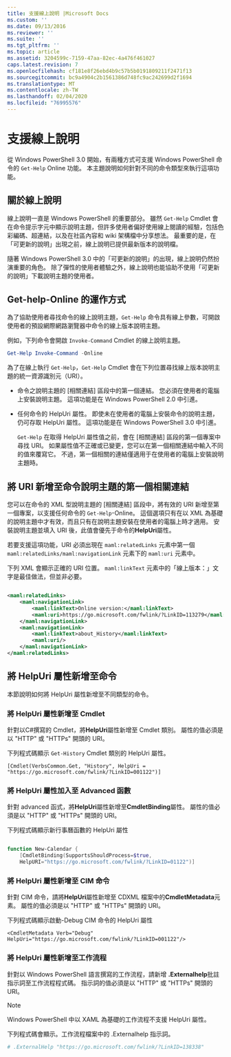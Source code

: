 ```yaml
---
title: 支援線上說明 |Microsoft Docs
ms.custom: ''
ms.date: 09/13/2016
ms.reviewer: ''
ms.suite: ''
ms.tgt_pltfrm: ''
ms.topic: article
ms.assetid: 3204599c-7159-47aa-82ec-4a476f461027
caps.latest.revision: 7
ms.openlocfilehash: cf181e8f26ebd4b9c57b5b0191809211f2471f13
ms.sourcegitcommit: bc9a4904c2b1561386d748fc9ac242699d2f1694
ms.translationtype: MT
ms.contentlocale: zh-TW
ms.lasthandoff: 02/04/2020
ms.locfileid: "76995576"
---
```

# <a name="supporting-online-help"></a>支援線上說明

從 Windows PowerShell 3.0 開始，有兩種方式可支援 Windows PowerShell 命令的 `Get-Help` Online 功能。 本主題說明如何針對不同的命令類型來執行這項功能。

## <a name="about-online-help"></a>關於線上說明

線上說明一直是 Windows PowerShell 的重要部分。 雖然 `Get-Help` Cmdlet 會在命令提示字元中顯示說明主題，但許多使用者偏好使用線上閱讀的經驗，包括色彩編碼、超連結，以及在社區內容和 wiki 架構檔中分享想法。 最重要的是，在「可更新的說明」出現之前，線上說明已提供最新版本的說明檔。

隨著 Windows PowerShell 3.0 中的「可更新的說明」的出現，線上說明仍然扮演重要的角色。 除了彈性的使用者體驗之外，線上說明也能協助不使用「可更新的說明」下載說明主題的使用者。

## <a name="how-get-help--online-works"></a>Get-help-Online 的運作方式

為了協助使用者尋找命令的線上說明主題，`Get-Help` 命令具有線上參數，可開啟使用者的預設網際網路瀏覽器中命令的線上版本說明主題。

例如，下列命令會開啟 `Invoke-Command` Cmdlet 的線上說明主題。

```powershell
Get-Help Invoke-Command -Online
```

為了在線上執行 `Get-Help`，`Get-Help` Cmdlet 會在下列位置尋找線上版本說明主題的統一資源識別元（URI）。

- 命令之說明主題的 [相關連結] 區段中的第一個連結。 您必須在使用者的電腦上安裝說明主題。 這項功能是在 Windows PowerShell 2.0 中引進。

- 任何命令的 HelpUri 屬性。 即使未在使用者的電腦上安裝命令的說明主題，仍可存取 HelpUri 屬性。 這項功能是在 Windows PowerShell 3.0 中引進。

  `Get-Help` 在取得 HelpUri 屬性值之前，會在 [相關連結] 區段的第一個專案中尋找 URI。 如果屬性值不正確或已變更，您可以在第一個相關連結中輸入不同的值來覆寫它。 不過，第一個相關的連結僅適用于在使用者的電腦上安裝說明主題時。

## <a name="adding-a-uri-to-the-first-related-link-of-a-command-help-topic"></a>將 URI 新增至命令說明主題的第一個相關連結

您可以在命令的 XML 型說明主題的 [相關連結] 區段中，將有效的 URI 新增至第一個專案，以支援任何命令的 `Get-Help`-Online。 這個選項只有在以 XML 為基礎的說明主題中才有效，而且只有在說明主題安裝在使用者的電腦上時才適用。 安裝說明主題並填入 URI 後，此值會優先于命令的**HelpUri**屬性。

若要支援這項功能，URI 必須出現在 `maml:relatedLinks` 元素中第一個 `maml:relatedLinks/maml:navigationLink` 元素下的 `maml:uri` 元素中。

下列 XML 會顯示正確的 URI 位置。 `maml:linkText` 元素中的「線上版本：」文字是最佳做法，但並非必要。

```xml

<maml:relatedLinks>
    <maml:navigationLink>
        <maml:linkText>Online version:</maml:linkText>
        <maml:uri>https://go.microsoft.com/fwlink/?LinkID=113279</maml:uri>
    </maml:navigationLink>
    <maml:navigationLink>
        <maml:linkText>about_History</maml:linkText>
        <maml:uri/>
    </maml:navigationLink>
</maml:relatedLinks>
```

## <a name="adding-the-helpuri-property-to-a-command"></a>將 HelpUri 屬性新增至命令

本節說明如何將 HelpUri 屬性新增至不同類型的命令。

### <a name="adding-a-helpuri-property-to-a-cmdlet"></a>將 HelpUri 屬性新增至 Cmdlet

針對以C#撰寫的 Cmdlet，將**HelpUri**屬性新增至 Cmdlet 類別。 屬性的值必須是以 "HTTP" 或 "HTTPs" 開頭的 URI。

下列程式碼顯示 `Get-History` Cmdlet 類別的 HelpUri 屬性。

```
[Cmdlet(VerbsCommon.Get, "History", HelpUri = "https://go.microsoft.com/fwlink/?LinkID=001122")]
```

### <a name="adding-a-helpuri-property-to-an-advanced-function"></a>將 HelpUri 屬性加入至 Advanced 函數

針對 advanced 函式，將**HelpUri**屬性新增至**CmdletBinding**屬性。 屬性的值必須是以 "HTTP" 或 "HTTPs" 開頭的 URI。

下列程式碼顯示新行事曆函數的 HelpUri 屬性

```powershell

function New-Calendar {
    [CmdletBinding(SupportsShouldProcess=$true,
    HelpURI="https://go.microsoft.com/fwlink/?LinkID=01122")]
```

### <a name="adding-a-helpuri-attribute-to-a-cim-command"></a>將 HelpUri 屬性新增至 CIM 命令

針對 CIM 命令，請將**HelpUri**屬性新增至 CDXML 檔案中的**CmdletMetadata**元素。 屬性的值必須是以 "HTTP" 或 "HTTPs" 開頭的 URI。

下列程式碼顯示啟動-Debug CIM 命令的 HelpUri 屬性

```
<CmdletMetadata Verb="Debug" HelpUri="https://go.microsoft.com/fwlink/?LinkID=001122"/>
```

### <a name="adding-a-helpuri-attribute-to-a-workflow"></a>將 HelpUri 屬性新增至工作流程

針對以 Windows PowerShell 語言撰寫的工作流程，請新增 **.Externalhelp**批註指示詞至工作流程程式碼。 指示詞的值必須是以 "HTTP" 或 "HTTPs" 開頭的 URI。

> [!NOTE]
> Windows PowerShell 中以 XAML 為基礎的工作流程不支援 HelpUri 屬性。

下列程式碼會顯示。工作流程檔案中的 .Externalhelp 指示詞。

```powershell
# .ExternalHelp "https://go.microsoft.com/fwlink/?LinkID=138338"
```